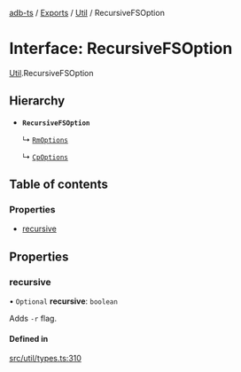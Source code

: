 [adb-ts](../README.md) / [Exports](../modules.md) / [Util](../modules/Util.md) / RecursiveFSOption

# Interface: RecursiveFSOption

[Util](../modules/Util.md).RecursiveFSOption

## Hierarchy

- **`RecursiveFSOption`**

  ↳ [`RmOptions`](Util.RmOptions.md)

  ↳ [`CpOptions`](Util.CpOptions.md)

## Table of contents

### Properties

- [recursive](Util.RecursiveFSOption.md#recursive)

## Properties

### recursive

• `Optional` **recursive**: `boolean`

Adds `-r` flag.

#### Defined in

[src/util/types.ts:310](https://github.com/Maaaartin/adb-ts/blob/5393493/src/util/types.ts#L310)
